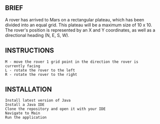 ## BRIEF

A rover has arrived to Mars on a rectangular plateau, which has been divided into an equal grid. This plateau will be a maximum size of 10 x 10. The rover's position is represented by an X and Y coordinates, as well as a directional heading (N, E, S, W).

## INSTRUCTIONS

    M - move the rover 1 grid point in the direction the rover is currently facing
    L - rotate the rover to the left
    R - rotate the rover to the right

## INSTALLATION

    Install latest version of Java
    Install a Java IDE
    Clone the repository and open it with your IDE
    Navigate to Main
    Run the application
